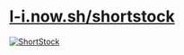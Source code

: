 # [l-i.now.sh/shortstock](https://l-i.now.sh/shortstock)
[![ShortStock](https://i.imgur.com/LXld15B.png)](#)
